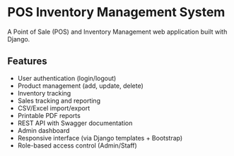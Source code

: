 # POS Inventory Management System

A Point of Sale (POS) and Inventory Management web application built with Django.

## Features

- User authentication (login/logout)
- Product management (add, update, delete)
- Inventory tracking
- Sales tracking and reporting
- CSV/Excel import/export
- Printable PDF reports
- REST API with Swagger documentation
- Admin dashboard
- Responsive interface (via Django templates + Bootstrap)
- Role-based access control (Admin/Staff)

